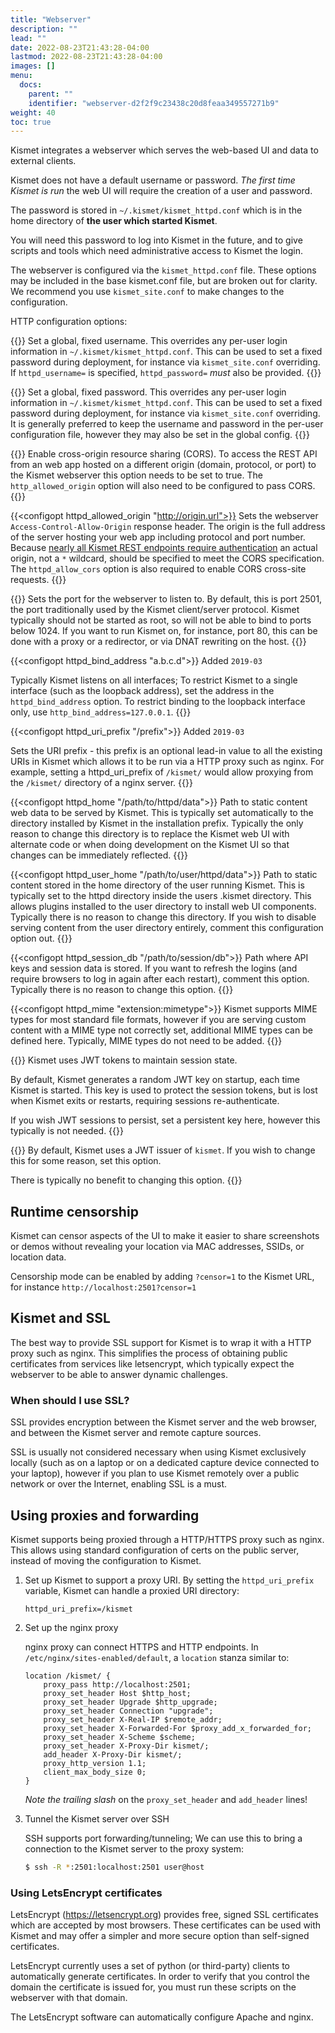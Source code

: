 ```yaml
---
title: "Webserver"
description: ""
lead: ""
date: 2022-08-23T21:43:28-04:00
lastmod: 2022-08-23T21:43:28-04:00
images: []
menu:
  docs:
    parent: ""
    identifier: "webserver-d2f2f9c23438c20d8feaa349557271b9"
weight: 40
toc: true
---
```


Kismet integrates a webserver which serves the web-based UI and data to external clients.

Kismet does not have a default username or password.  *The first time Kismet is run* the web UI will require the creation of a user and password.

The password is stored in `~/.kismet/kismet_httpd.conf` which is in the home directory of **the user which started Kismet**.

You will need this password to log into Kismet in the future, and to give scripts and tools which need administrative access to Kismet the login.

The webserver is configured via the `kismet_httpd.conf` file.  These options may be included in the base kismet.conf file, but are broken out for clarity.  We recommend you use `kismet_site.conf` to make changes to the configuration.

HTTP configuration options:

{{<configopt httpd_username username>}}
Set a global, fixed username.  This overrides any per-user login information in `~/.kismet/kismet_httpd.conf`.  This can be used to set a fixed password during deployment, for instance via `kismet_site.conf` overriding.  If `httpd_username=` is specified, `httpd_password=` *must* also be provided. 
{{</configopt>}}


{{<configopt httpd_password password>}}
Set a global, fixed password.  This overrides any per-user login information in `~/.kismet/kismet_httpd.conf`.  This can be used to set a fixed password during deployment, for instance via `kismet_site.conf` overriding. It is generally preferred to keep the username and password in the per-user configuration file, however they may also be set in the global config.
{{</configopt>}}


{{<configopt httpd_allow_cors true false>}}
Enable cross-origin resource sharing (CORS). To access the REST API from an web app hosted on a different origin (domain, protocol, or port) to the Kismet webserver this option needs to be set to true. The `http_allowed_origin` option will also need to be configured to pass CORS. 
{{</configopt>}}


{{<configopt httpd_allowed_origin "http://origin.url">}}
Sets the webserver `Access-Control-Allow-Origin` response header. The origin is the full address of the server hosting your web app including protocol and port number. Because [nearly all Kismet REST endpoints require authentication](/docs/api/rest_like/) an actual origin, not a `*` wildcard, should be specified to meet the CORS specification. The `httpd_allow_cors` option is also required to enable CORS cross-site requests. 
{{</configopt>}}

{{<configopt httpd_port port>}}
Sets the port for the webserver to listen to.  By default, this is port 2501, the port traditionally used by the Kismet client/server protocol. Kismet typically should not be started as root, so will not be able to bind to ports below 1024.  If you want to run Kismet on, for instance, port 80, this can be done with a proxy or a redirector, or via DNAT rewriting on the host. 
{{</configopt>}}

{{<configopt httpd_bind_address "a.b.c.d">}}
Added `2019-03`

Typically Kismet listens on all interfaces; To restrict Kismet to a single interface (such as the loopback address), set the address in the `httpd_bind_address` option.  To restrict binding to the loopback interface only, use `http_bind_address=127.0.0.1`.
{{</configopt>}}

{{<configopt httpd_uri_prefix "/prefix">}}
Added `2019-03`

Sets the URI prefix - this prefix is an optional lead-in value to all the existing URIs in Kismet which allows it to be run via a HTTP proxy such as nginx.  For example, setting a httpd_uri_prefix of `/kismet/` would allow proxying from the `/kismet/` directory of a nginx server. 
{{</configopt>}}

{{<configopt httpd_home "/path/to/httpd/data">}}
Path to static content web data to be served by Kismet.  This is typically set automatically to the directory installed by Kismet in the installation prefix. Typically the only reason to change this directory is to replace the Kismet web UI with alternate code or when doing development on the Kismet UI so that changes can be immediately reflected.
{{</configopt>}}

{{<configopt httpd_user_home "/path/to/user/httpd/data">}}
Path to static content stored in the home directory of the user running Kismet.  This is typically set to the httpd directory inside the users .kismet directory. This allows plugins installed to the user directory to install web UI components. Typically there is no reason to change this directory. If you wish to disable serving content from the user directory entirely, comment this configuration option out.
{{</configopt>}}

{{<configopt httpd_session_db "/path/to/session/db">}}
Path where API keys and session data is stored.  If you want to refresh the logins (and require browsers to log in again after each restart), comment this option. Typically there is no reason to change this option. 
{{</configopt>}}

{{<configopt httpd_mime "extension:mimetype">}}
Kismet supports MIME types for most standard file formats, however if you are serving custom content with a MIME type not correctly set, additional MIME types can be defined here. Typically, MIME types do not need to be added. 
{{</configopt>}}

{{<configopt httpd_jwt_key keystring>}}
Kismet uses JWT tokens to maintain session state.

By default, Kismet generates a random JWT key on startup, each time Kismet is started.  This key is used to protect the session tokens, but is lost when Kismet exits or restarts, requiring sessions re-authenticate. 

If you wish JWT sessions to persist, set a persistent key here, however this typically is not needed.
{{</configopt>}}

{{<configopt httpd_jwt_issuer issuer>}}
By default, Kismet uses a JWT issuer of `kismet`.  If you wish to change this for some reason, set this option.  

There is typically no benefit to changing this option.
{{</configopt>}}

## Runtime censorship 

Kismet can censor aspects of the UI to make it easier to share screenshots or demos without revealing your location via MAC addresses, SSIDs, or location data.

Censorship mode can be enabled by adding `?censor=1` to the Kismet URL, for instance `http://localhost:2501?censor=1`

## Kismet and SSL

The best way to provide SSL support for Kismet is to wrap it with a HTTP proxy such as nginx.  This simplifies the process of obtaining public certificates from services like letsencrypt, which typically expect the webserver to be able to answer dynamic challenges.

### When should I use SSL?

SSL provides encryption between the Kismet server and the web browser, and between the Kismet server and remote capture sources.

SSL is usually not considered necessary when using Kismet exclusively locally (such as on a laptop or on a dedicated capture device connected to your laptop), however if you plan to use Kismet remotely over a public network or over the Internet, enabling SSL is a must.

## Using proxies and forwarding

Kismet supports being proxied through a HTTP/HTTPS proxy such as nginx.  This allows using standard configuration of certs on the public server, instead of moving the configuration to Kismet.

1. Set up Kismet to support a proxy URI.
    By setting the `httpd_uri_prefix` variable, Kismet can handle a proxied URI directory:
    ```
    httpd_uri_prefix=/kismet
    ```

2. Set up the nginx proxy

    nginx proxy can connect HTTPS and HTTP endpoints.  In `/etc/nginx/sites-enabled/default`, a `location` stanza similar to:

    ```
    location /kismet/ {
        proxy_pass http://localhost:2501;
        proxy_set_header Host $http_host;
        proxy_set_header Upgrade $http_upgrade;
        proxy_set_header Connection "upgrade";
        proxy_set_header X-Real-IP $remote_addr;
        proxy_set_header X-Forwarded-For $proxy_add_x_forwarded_for;
        proxy_set_header X-Scheme $scheme;
        proxy_set_header X-Proxy-Dir kismet/;
        add_header X-Proxy-Dir kismet/;
        proxy_http_version 1.1;
        client_max_body_size 0;
    }
    ```

    *Note the trailing slash* on the `proxy_set_header` and `add_header` lines!

3. Tunnel the Kismet server over SSH

    SSH supports port forwarding/tunneling; We can use this to bring a connection to the Kismet server to the proxy system:

    ```bash
    $ ssh -R *:2501:localhost:2501 user@host
    ```

###  Using LetsEncrypt certificates

LetsEncrypt (https://letsencrypt.org) provides free, signed SSL certificates which are accepted by most browsers.  These certificates can be used with Kismet and may offer a simpler and more secure option than self-signed certificates.

LetsEncrypt currently uses a set of python (or third-party) clients to automatically generate certificates.  In order to verify that you control the domain the certificate is issued for, you must run these scripts on the webserver with that domain.

The LetsEncrypt software can automatically configure Apache and nginx.

